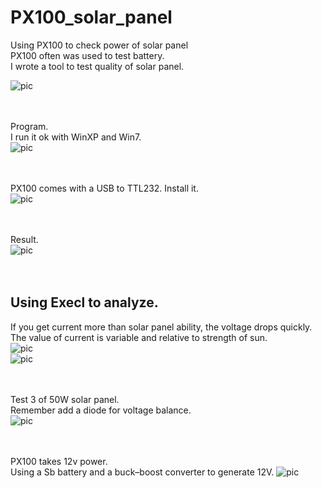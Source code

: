 # PX100_solar_panel
Using PX100 to check power of solar panel
<br>
PX100 often was used to test battery.<br>
I wrote a tool to test quality of solar panel.<br>

![pic](pic/px100.jpg)<br><br><br>

Program.<br>
I run it ok with WinXP and Win7.<br>
![pic](pic/app.png)<br><br><br>

PX100 comes with a USB to TTL232. Install it.<br>
![pic](pic/dmgmt.PNG)<br><br><br>

Result. <br>
![pic](pic/example.PNG)<br><br><br>

## Using Execl to analyze.<br>
If you get current more than solar panel ability, the voltage drops quickly.<br>
The value of current is variable and relative to strength of sun.<br>
![pic](pic/excel.png)<br>
![pic](pic/chart.png)<br><br><br>


Test 3 of 50W solar panel.<br>
Remember add a diode for voltage balance.<br>
![pic](pic/q3_test.jpg)<br><br><br>

PX100 takes 12v power.<br>
Using a Sb battery and a buck–boost converter to generate 12V.
![pic](pic/12v_pwr.jpg)<br><br><br>


